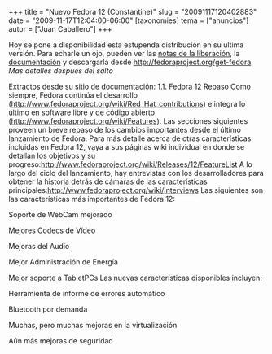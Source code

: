 +++
title = "Nuevo Fedora 12 (Constantine)"
slug = "20091117120402883"
date = "2009-11-17T12:04:00-06:00"
[taxonomies]
tema = ["anuncios"]
autor = ["Juan Caballero"]
+++

Hoy se pone a disponibilidad esta estupenda distribución en su ultima
versión.
Para echarle un ojo, pueden ver las [notas de la
liberación](https://fedoraproject.org/wiki/Fedora_12_tour), la
[documentación](http://docs.fedoraproject.org/release-notes/f12/es-ES/html/index.html)
y descargarla desde <http://fedoraproject.org/get-fedora>.
*Mas detalles después del salto*

<!-- more -->
Extractos desde su sitio de documentación:
1.1. Fedora 12 Repaso
Como siempre, Fedora continúa el desarrollo
(<http://www.fedoraproject.org/wiki/Red_Hat_contributions>) e integra lo
último en software libre y de código abierto
(<http://www.fedoraproject.org/wiki/Features>). Las secciones siguientes
proveen un breve repaso de los cambios importantes desde el último
lanzamiento de Fedora. Para más detalle acerca de otras características
incluidas en Fedora 12, vaya a sus páginas wiki individual en donde se
detallan los objetivos y su
progreso:<http://www.fedoraproject.org/wiki/Releases/12/FeatureList>
A lo largo del ciclo del lanzamiento, hay entrevistas con los
desarrolladores para obtener la historia detrás de cámaras de las
características
principales:<http://www.fedoraproject.org/wiki/Interviews>
Las siguientes son las características más importantes de Fedora 12:

Soporte de WebCam mejorado

Mejores Codecs de Vídeo

Mejoras del Audio

Mejor Administración de Energía

Mejor soporte a TabletPCs
Las nuevas características disponibles incluyen:

Herramienta de informe de errores automático

Bluetooth por demanda

Muchas, pero muchas mejoras en la virtualización

Aún más mejoras de seguridad
